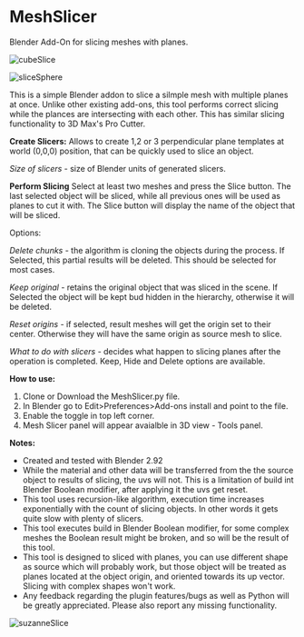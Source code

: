 # MeshSlicer
Blender Add-On for slicing meshes with planes. 

![cubeSlice](https://user-images.githubusercontent.com/52789554/112713791-7415de80-8f09-11eb-885c-58abb62bf2bc.gif)

![sliceSphere](https://user-images.githubusercontent.com/52789554/112713793-7841fc00-8f09-11eb-8b9a-6991308d52ef.gif)

This is a simple Blender addon to slice a silmple mesh
with multiple planes at once. Unlike other existing add-ons, this tool performs correct slicing while the plances are intersecting with each other. This has similar slicing functionality to 3D Max's Pro Cutter. 

**Create Slicers:**
Allows to create 1,2 or 3 perpendicular plane templates at world (0,0,0) position, that can be quickly used to slice an object. 

_Size of slicers_ - size of Blender units of generated slicers. 

**Perform Slicing**
Select at least two meshes and press the Slice button. 
The last selected object will be sliced, while all previous ones will be used as planes to cut it with. 
The Slice button will display the name of the object that will be sliced. 

Options:

_Delete chunks_ - the algorithm is cloning the objects during the process. If Selected, this partial results will be deleted. This should be selected for most cases.

_Keep original_ - retains the original object that was sliced in the scene. If Selected the object will be kept bud hidden in the hierarchy, otherwise it will be deleted.

_Reset origins_ - if selected, result meshes will get the origin set to their center. Otherwise they will have the same origin as source mesh to slice. 

_What to do with slicers_ - decides what happen to slicing planes after the operation is completed. Keep, Hide and Delete options are available. 

**How to use:**
1) Clone or Download the MeshSlicer.py file.
2) In Blender go to Edit>Preferences>Add-ons install and point to the file.
3) Enable the toggle in top left corner. 
4) Mesh Slicer panel will appear avaialble in 3D view - Tools panel.

**Notes:**
- Created and tested with Blender 2.92
- While the material and other data will be transferred from the the source object to results of slicing, the uvs will not. This is a limitation of build int Blender Boolean modifier, after applying it the uvs get reset. 
- This tool uses recursion-like algorithm, execution time increases exponentially with the count of slicing objects. In other words it gets quite slow with plenty of slicers. 
- This tool executes build in Blender Boolean modifier, for some complex meshes the Boolean result might be broken, and so will be the result of this tool.
- This tool is designed to sliced with planes, you can use different shape as source which will probably work, but those object will be treated as planes located at the object origin, and oriented towards its up vector. Slicing with complex shapes won't work.
- Any feedback regarding the plugin features/bugs as well as Python will be greatly appreciated. Please also report any missing functionality. 

![suzanneSlice](https://user-images.githubusercontent.com/52789554/112714778-a1b15680-8f0e-11eb-925f-81194d238bc0.gif)
